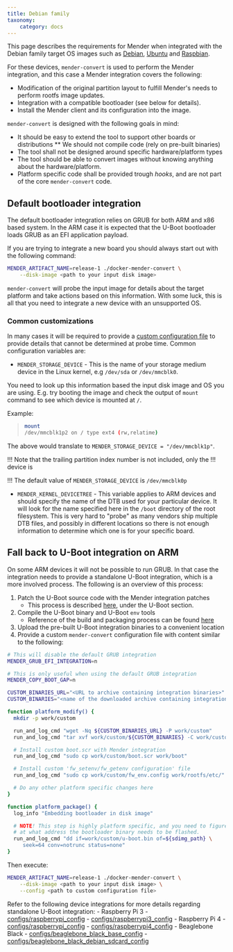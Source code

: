 ```yaml
---
title: Debian family
taxonomy:
    category: docs
---
```


This page describes the requirements for Mender when integrated with the Debian
family target OS images such as [Debian](https://www.debian.org/?target=_blank),
[Ubuntu](https://www.ubuntu.com/?target=_blank) and
[Raspbian](https://www.raspberrypi.org/downloads/raspbian/?target=_blank).

For these devices, `mender-convert` is used to perform the Mender integration,
and this case a Mender integration covers the following:

* Modification of the original partition layout to fulfill Mender's needs to
  perform rootfs image updates.
* Integration with a compatible bootloader (see below for details).
* Install the Mender client and its configuration into the image.

`mender-convert` is designed with the following goals in mind:

* It should be easy to extend the tool to support other boards or distributions
   ** We should not compile code (rely on pre-built binaries)
* The tool shall not be designed around specific hardware/platform types
* The tool should be able to convert images without knowing anything about the
  hardware/platform.
* Platform specific code shall be provided trough *hooks*, and are not part of
  the core `mender-convert` code.

## Default bootloader integration

The default bootloader integration relies on GRUB for both ARM and x86 based
system. In the ARM case it is expected that the U-Boot bootloader loads
GRUB as an EFI application payload.

If you are trying to integrate a new board you should always start out with
the following command:

```bash
MENDER_ARTIFACT_NAME=release-1 ./docker-mender-convert \
    --disk-image <path to your input disk image>
```

`mender-convert` will probe the input image for details about the target
platform and take actions based on this information. With some luck, this is
all that you need to integrate a new device with an unsupported OS.

### Common customizations

In many cases it will be required to provide a [custom configuration
file](../../artifacts/debian-family/image-configuration#configuration-files)
to provide details that cannot be determined at probe time. Common configuration
variables are:

- `MENDER_STORAGE_DEVICE` - This is the name of your storage medium device in
   the Linux kernel, e.g `/dev/sda` or `/dev/mmcblk0`.

You need to look up this information based the input disk image and OS you are
using. E.g. try booting the image and check the output of `mount` command to see
which device is mounted at `/`.

Example:

> ```bash
> mount
> /dev/mmcblk1p2 on / type ext4 (rw,relatime)
> ```

The above would translate to `MENDER_STORAGE_DEVICE = "/dev/mmcblk1p"`.

!!! Note that the trailing partition index number is not included, only the
!!! device is

!!! The default value of `MENDER_STORAGE_DEVICE` is `/dev/mmcblk0p`


- `MENDER_KERNEL_DEVICETREE` - This variable applies to ARM devices and should
   specify the name of the DTB used for your particular device. It will look for
   the name specified here in the `/boot` directory of the root filesystem. This
   is very hard to "probe" as many vendors ship multiple DTB files, and possibly
   in different locations so there is not enough information to determine which
   one is for your specific board.

## Fall back to U-Boot integration on ARM

On some ARM devices it will not be possible to run GRUB. In that case the
integration needs to provide a standalone U-Boot integration, which is a more
involved process. The following is an overview of this process:

<!--AUTOVERSION: "mender-convert-integration-scripts/blob/%"/ignore-->
1. Patch the U-Boot source code with the Mender integration patches
    - This process is described
      [here](https://hub.mender.io/t/mender-from-scratch/391), under the U-Boot
      section.
2. Compile the U-Boot binary and U-Boot `env` tools
    - Reference of the build and packaging process can be found
      [here](https://github.com/mendersoftware/mender-convert-integration-scripts/blob/master/build-uboot-rpi.sh)
3. Upload the pre-built U-Boot integration binaries to a convenient location
4. Provide a custom `mender-convert` configuration file with content similar to
   the following:

```bash
# This will disable the default GRUB integration
MENDER_GRUB_EFI_INTEGRATION=n

# This is only useful when using the default GRUB integration
MENDER_COPY_BOOT_GAP=n

CUSTOM_BINARIES_URL="<URL to archive containing integration binaries>"
CUSTOM_BINARIES="<name of the downloaded archive containing integration binaries>"

function platform_modify() {
  mkdir -p work/custom

  run_and_log_cmd "wget -Nq ${CUSTOM_BINARIES_URL} -P work/custom"
  run_and_log_cmd "tar xvf work/custom/${CUSTOM_BINARIES} -C work/custom"

  # Install custom boot.scr with Mender integration
  run_and_log_cmd "sudo cp work/custom/boot.scr work/boot"

  # Install custom 'fw_setenv/fw_getenv configuration' file
  run_and_log_cmd "sudo cp work/custom/fw_env.config work/rootfs/etc/"

  # Do any other platform specific changes here
}

function platform_package() {
  log_info "Embedding bootloader in disk image"

  # NOTE! This step is highly platform specific, and you need to figure out
  # at what address the bootloader binary needs to be flashed.
  run_and_log_cmd "dd if=work/custom/u-boot.bin of=${sdimg_path} \
     seek=64 conv=notrunc status=none"
}
```

Then execute:

```bash
MENDER_ARTIFACT_NAME=release-1 ./docker-mender-convert \
    --disk-image <path to your input disk image> \
    --config <path to custom configuration file>
```

<!--AUTOVERSION: "mender-convert/blob/%/configs"/mender-convert -->
Refer to the following device integrations for more details regarding standalone U-Boot integration:
    - Raspberry Pi 3
      - [configs/raspberrypi_config](https://github.com/mendersoftware/mender-convert/blob/master/configs/raspberrypi_config)
      - [configs/raspberrypi3_config](https://github.com/mendersoftware/mender-convert/blob/master/configs/raspberrypi3_config)
    - Raspberry Pi 4
      - [configs/raspberrypi_config](https://github.com/mendersoftware/mender-convert/blob/master/configs/raspberrypi_config)
      - [configs/raspberrypi4_config](https://github.com/mendersoftware/mender-convert/blob/master/configs/raspberrypi4_config)
    - Beaglebone Black
      - [configs/beaglebone_black_base_config](https://github.com/mendersoftware/mender-convert/blob/master/configs/beaglebone_black_base_config)
      - [configs/beaglebone_black_debian_sdcard_config](https://github.com/mendersoftware/mender-convert/blob/master/configs/beaglebone_black_debian_sdcard_config)
